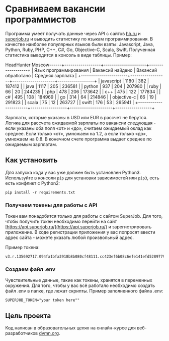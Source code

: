 # Сравниваем вакансии программистов

Программа умеет получать данные через API с сайтов [hh.ru](https://hh.ru) и [superjob.ru](https://www.superjob.ru/) и выводить статистику по языкам программирования.
В качестве наиболее популярных языков были взяты: Javascript, Java, Python, Ruby, PHP, C++, C#, Go, Objective-C, Scala, Swift.
Полученная статистика выводится в консоль в виде таблицы. Пример:

HeadHunter Moscow------+------------------+---------------------+------------------+
| Язык программирования | Вакансий найдено | Вакансий обработано | Средняя зарплата |
+-----------------------+------------------+---------------------+------------------+
| javascript            | 1180             | 382                 | 187412           |
| java                  | 1117             | 205                 | 236581           |
| python                | 937              | 204                 | 207980           |
| ruby                  | 66               | 20                  | 244235           |
| php                   | 478              | 206                 | 173642           |
| c++                   | 475              | 122                 | 177834           |
| c#                    | 495              | 108                 | 184969           |
| go                    | 314              | 64                  | 214846           |
| objective-c           | 66               | 19                  | 291823           |
| scala                 | 75               | 12                  | 263727           |
| swift                 | 176              | 53                  | 265941           |
+-----------------------+------------------+---------------------+------------------+

Зарплаты, которые указаны в USD или EUR в рассчет не берутся.
Логика для рассчета ожидаемой зарплаты по вакансии следующая - если указаны оба поля «от» и «до», считаем ожидаемый оклад как среднее. Если только «от», умножаем на 1.2, а если только «до», умножаем на 0.8.
В конечном счете программа выдает среднее по ожидаемым зарплатам.

## Как установить

Для запуска кода у вас уже должен быть установлен Python3.
Используйте в консоли `pip` для установки зависимостей или `pip3`, есть есть конфликт с Python2:
```
pip install -r requirements.txt
```

### Получаем токены для работы с API
Токен вам понадобится только для работы с сайтом SuperJob. 
Для того, чтобы получить токен необходимо перейти на сайт [https://api.superjob.ru/](https://api.superjob.ru/) и зарегистрировать приложение.
В ходе регистрации приложения у вас попросят ввести адрес сайта - можете указать любой произвольный адрес.

Пример токена:
```
v3.r.135692717.094fa1bfa3918b8b080cf48111.cc423ef6b08c6efe141efd5289779fe14cVvolhJZVcfM2A11W8NofzEewF6yvY0o2o8d2UW7Y
```
### Создаем файл .env
Чувствительные данные, такие как токены, хранятся в переменных окружения. Для того, чтобы у вас всё работало необходимо создать файл .env в папке, где лежат скрипты.
Пример заполненного файла .env:
```
SUPERJOB_TOKEN="your token here""
```

## Цель проекта

Код написан в образовательных целях на онлайн-курсе для веб-разработчиков [dvmn.org](https://dvmn.org/).
 

